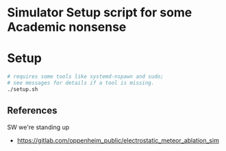 
# Simulator Setup script for some Academic nonsense

# Setup

```bash
# requires some tools like systemd-nspawn and sudo;
# see messages for details if a tool is missing.
./setup.sh
```


## References

SW we're standing up

  - https://gitlab.com/oppenheim_public/electrostatic_meteor_ablation_sim

